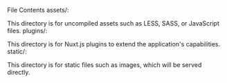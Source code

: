 File Contents
assets/:

This directory is for uncompiled assets such as LESS, SASS, or JavaScript files.
plugins/:

This directory is for Nuxt.js plugins to extend the application's capabilities.
static/:

This directory is for static files such as images, which will be served directly.
